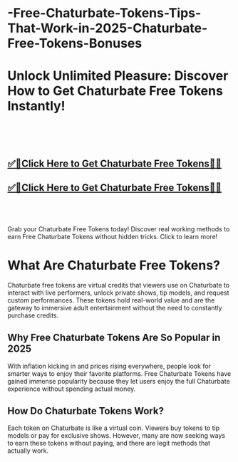 # -Free-Chaturbate-Tokens-Tips-That-Work-in-2025-Chaturbate-Free-Tokens-Bonuses


# Unlock Unlimited Pleasure: Discover How to Get Chaturbate Free Tokens Instantly!

<br><br><br>
<b><h2><a href="https://searchoptima.org/free-chaturbate-tokens/">✅🎯Click Here to Get Chaturbate Free Tokens🎯✅</a>

</h2></b>

<b><h2><a href="https://searchoptima.org/free-chaturbate-tokens/">✅🎯Click Here to Get Chaturbate Free Tokens🎯✅</a>

</h2></b> <br><br><br>
 Grab your Chaturbate Free Tokens today! Discover real working methods to earn Free Chaturbate Tokens without hidden tricks. Click to learn more!

# What Are Chaturbate Free Tokens?

Chaturbate free tokens are virtual credits that viewers use on Chaturbate to interact with live performers, unlock private shows, tip models, and request custom performances. These tokens hold real-world value and are the gateway to immersive adult entertainment without the need to constantly purchase credits.

## Why Free Chaturbate Tokens Are So Popular in 2025

With inflation kicking in and prices rising everywhere, people look for smarter ways to enjoy their favorite platforms. Free Chaturbate Tokens have gained immense popularity because they let users enjoy the full Chaturbate experience without spending actual money.

## How Do Chaturbate Tokens Work?

Each token on Chaturbate is like a virtual coin. Viewers buy tokens to tip models or pay for exclusive shows. However, many are now seeking ways to earn these tokens without paying, and there are legit methods that actually work.
